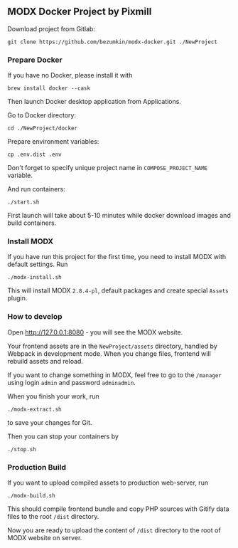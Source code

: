 MODX Docker Project by Pixmill
---

Download project from Gitlab:

```
git clone https://github.com/bezumkin/modx-docker.git ./NewProject
```

### Prepare Docker

If you have no Docker, please install it with
```
brew install docker --cask
```
Then launch Docker desktop application from Applications.

Go to Docker directory:
```
cd ./NewProject/docker
```

Prepare environment variables:
```
cp .env.dist .env
```

Don't forget to specify unique project name in `COMPOSE_PROJECT_NAME` variable.

And run containers:
```
./start.sh
```

First launch will take about 5-10 minutes while docker download images and build containers.

### Install MODX

If you have run this project for the first time, you need to install MODX with default settings. Run
```
./modx-install.sh
```

This will install MODX `2.8.4-pl`, default packages and create special `Assets` plugin. 

### How to develop

Open http://127.0.0.1:8080 - you will see the MODX website. 

Your frontend assets are in the `NewProject/assets` directory, handled by Webpack in development mode. 
When you change files, frontend will rebuild assets and reload. 

If you want to change something in MODX, feel free to go to the `/manager` using login `admin` and password `adminadmin`.

When you finish your work, run 
```
./modx-extract.sh
```
to save your changes for Git.

Then you can stop your containers by
```
./stop.sh
```

### Production Build

If you want to upload compiled assets to production web-server, run
```
./modx-build.sh
```

This should compile frontend bundle and copy PHP sources with Gitify data files to the root `/dist` directory.

Now you are ready to upload the content of `/dist` directory to the root of MODX website on server.